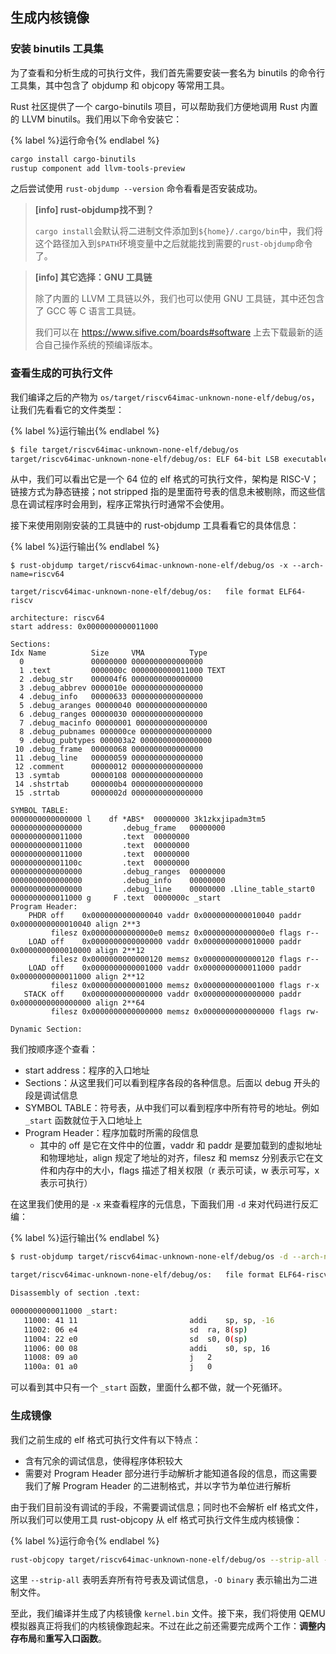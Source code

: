 ## 生成内核镜像

### 安装 binutils 工具集

为了查看和分析生成的可执行文件，我们首先需要安装一套名为 binutils 的命令行工具集，其中包含了 objdump 和 objcopy 等常用工具。

Rust 社区提供了一个 cargo-binutils 项目，可以帮助我们方便地调用 Rust 内置的 LLVM binutils。我们用以下命令安装它：

{% label %}运行命令{% endlabel %}
```bash
cargo install cargo-binutils
rustup component add llvm-tools-preview
```

之后尝试使用 `rust-objdump --version` 命令看看是否安装成功。

> **[info] rust-objdump找不到？**
>
> `cargo install`会默认将二进制文件添加到`${home}/.cargo/bin`中，我们将这个路径加入到`$PATH`环境变量中之后就能找到需要的`rust-objdump`命令了。

> **[info] 其它选择：GNU 工具链**
>
> 除了内置的 LLVM 工具链以外，我们也可以使用 GNU 工具链，其中还包含了 GCC 等 C 语言工具链。
>
> 我们可以在 https://www.sifive.com/boards#software 上去下载最新的适合自己操作系统的预编译版本。

### 查看生成的可执行文件

我们编译之后的产物为 `os/target/riscv64imac-unknown-none-elf/debug/os`，让我们先看看它的文件类型：

{% label %}运行输出{% endlabel %}
```bash
$ file target/riscv64imac-unknown-none-elf/debug/os
target/riscv64imac-unknown-none-elf/debug/os: ELF 64-bit LSB executable, UCB RISC-V, version 1 (SYSV), statically linked, with debug_info, not stripped
```

从中，我们可以看出它是一个 64 位的 elf 格式的可执行文件，架构是 RISC-V；链接方式为静态链接；not stripped 指的是里面符号表的信息未被剔除，而这些信息在调试程序时会用到，程序正常执行时通常不会使用。

接下来使用刚刚安装的工具链中的 rust-objdump 工具看看它的具体信息：

{% label %}运行输出{% endlabel %}
```clike
$ rust-objdump target/riscv64imac-unknown-none-elf/debug/os -x --arch-name=riscv64

target/riscv64imac-unknown-none-elf/debug/os:	file format ELF64-riscv

architecture: riscv64
start address: 0x0000000000011000

Sections:
Idx Name          Size     VMA          Type
  0               00000000 0000000000000000
  1 .text         0000000c 0000000000011000 TEXT
  2 .debug_str    000004f6 0000000000000000
  3 .debug_abbrev 0000010e 0000000000000000
  4 .debug_info   00000633 0000000000000000
  5 .debug_aranges 00000040 0000000000000000
  6 .debug_ranges 00000030 0000000000000000
  7 .debug_macinfo 00000001 0000000000000000
  8 .debug_pubnames 000000ce 0000000000000000
  9 .debug_pubtypes 000003a2 0000000000000000
 10 .debug_frame  00000068 0000000000000000
 11 .debug_line   00000059 0000000000000000
 12 .comment      00000012 0000000000000000
 13 .symtab       00000108 0000000000000000
 14 .shstrtab     000000b4 0000000000000000
 15 .strtab       0000002d 0000000000000000

SYMBOL TABLE:
0000000000000000 l    df *ABS*	00000000 3k1zkxjipadm3tm5
0000000000000000         .debug_frame	00000000
0000000000011000         .text	00000000
0000000000011000         .text	00000000
0000000000011000         .text	00000000
000000000001100c         .text	00000000
0000000000000000         .debug_ranges	00000000
0000000000000000         .debug_info	00000000
0000000000000000         .debug_line	00000000 .Lline_table_start0
0000000000011000 g     F .text	0000000c _start
Program Header:
    PHDR off    0x0000000000000040 vaddr 0x0000000000010040 paddr 0x0000000000010040 align 2**3
         filesz 0x00000000000000e0 memsz 0x00000000000000e0 flags r--
    LOAD off    0x0000000000000000 vaddr 0x0000000000010000 paddr 0x0000000000010000 align 2**12
         filesz 0x0000000000000120 memsz 0x0000000000000120 flags r--
    LOAD off    0x0000000000001000 vaddr 0x0000000000011000 paddr 0x0000000000011000 align 2**12
         filesz 0x0000000000001000 memsz 0x0000000000001000 flags r-x
   STACK off    0x0000000000000000 vaddr 0x0000000000000000 paddr 0x0000000000000000 align 2**64
         filesz 0x0000000000000000 memsz 0x0000000000000000 flags rw-

Dynamic Section:

```

我们按顺序逐个查看：

- start address：程序的入口地址
- Sections：从这里我们可以看到程序各段的各种信息。后面以 debug 开头的段是调试信息
- SYMBOL TABLE：符号表，从中我们可以看到程序中所有符号的地址。例如 `_start` 函数就位于入口地址上
- Program Header：程序加载时所需的段信息
  - 其中的 off 是它在文件中的位置，vaddr 和 paddr 是要加载到的虚拟地址和物理地址，align 规定了地址的对齐，filesz 和 memsz 分别表示它在文件和内存中的大小，flags 描述了相关权限（r 表示可读，w 表示可写，x 表示可执行）

在这里我们使用的是 `-x` 来查看程序的元信息，下面我们用 `-d` 来对代码进行反汇编：

{% label %}运行输出{% endlabel %}
```bash
$ rust-objdump target/riscv64imac-unknown-none-elf/debug/os -d --arch-name=riscv64

target/riscv64imac-unknown-none-elf/debug/os:	file format ELF64-riscv

Disassembly of section .text:

0000000000011000 _start:
   11000: 41 11                        	addi	sp, sp, -16
   11002: 06 e4                        	sd	ra, 8(sp)
   11004: 22 e0                        	sd	s0, 0(sp)
   11006: 00 08                        	addi	s0, sp, 16
   11008: 09 a0                        	j	2
   1100a: 01 a0                        	j	0
```

可以看到其中只有一个 `_start` 函数，里面什么都不做，就一个死循环。

### 生成镜像

我们之前生成的 elf 格式可执行文件有以下特点：

- 含有冗余的调试信息，使得程序体积较大
- 需要对 Program Header 部分进行手动解析才能知道各段的信息，而这需要我们了解 Program Header 的二进制格式，并以字节为单位进行解析

由于我们目前没有调试的手段，不需要调试信息；同时也不会解析 elf 格式文件，所以我们可以使用工具 rust-objcopy 从 elf 格式可执行文件生成内核镜像：

{% label %}运行命令{% endlabel %}
```bash
rust-objcopy target/riscv64imac-unknown-none-elf/debug/os --strip-all -O binary target/riscv64imac-unknown-none-elf/debug/kernel.bin
```

这里 `--strip-all` 表明丢弃所有符号表及调试信息，`-O binary` 表示输出为二进制文件。

至此，我们编译并生成了内核镜像 `kernel.bin` 文件。接下来，我们将使用 QEMU 模拟器真正将我们的内核镜像跑起来。不过在此之前还需要完成两个工作：**调整内存布局**和**重写入口函数**。
